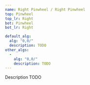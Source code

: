 ```yaml
---
name: Right Pinwheel / Right Pinwheel
top: Pinwheel
top_lr: Right
bot: Pinwheel
bot_lr: Right

default_alg:
  alg: "0,0/"
  description: TODO
other_algs:
  -
    alg: "0,0/"
    description: TODO
---
```


Description TODO

